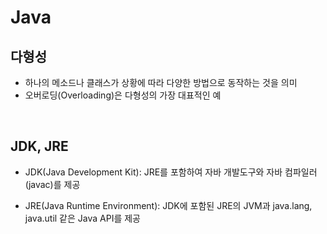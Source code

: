 # Java

## 다형성

- 하나의 메소드나 클래스가 상황에 따라 다양한 방법으로 동작하는 것을 의미
- 오버로딩(Overloading)은 다형성의 가장 대표적인 예

<br>

## JDK, JRE

- JDK(Java Development Kit): JRE를 포함하여 자바 개발도구와 자바 컴파일러(javac)를 제공

- JRE(Java Runtime Environment): JDK에 포함된 JRE의 JVM과 java.lang, java.util 같은 Java API를 제공

